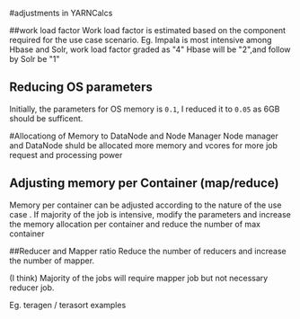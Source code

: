#adjustments in YARNCalcs

##work load factor
Work load factor is estimated based on the component required for the use case scenario. 
Eg. Impala is most intensive among Hbase and Solr, work load factor graded as "4"
    Hbase will be "2",and follow by Solr be "1"
    
    
## Reducing OS parameters
Initially, the parameters for OS memory is ```0.1```, I reduced it to ```0.05``` as 6GB should be sufficent.

#Allocationg of Memory to DataNode and Node Manager
Node manager and DataNode shuld be allocated more memory and vcores for more job request and processing power

## Adjusting memory per Container (map/reduce)
Memory per container can be adjusted according to the nature of the use case . If majority of the job is intensive, modify the parameters 
and increase the memory allocation per container and reduce the number of max container

##Reducer and Mapper ratio
Reduce the number of reducers and increase the number of mapper.

(I think) Majority of the jobs will require mapper job but not necessary reducer job.

Eg. teragen / terasort examples
